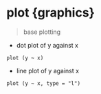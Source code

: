 # plot {graphics}

> base plotting

- dot plot of y against x

`plot (y ~ x)`

- line plot of y against x

`plot (y ~ x, type = "l")`
